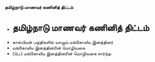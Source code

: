**தமிழ்நாடு மாணவர் கணினித் திட்டம்**
- # தமிழ்நாடு மாணவர் கணினித் திட்டம்
- காஸ்பியன் பகுதிகளில் வாழும் மங்கோலிய இனத்தினர்
- மங்கோலிய இனத்தினரின் மொழிவகை
- (பெ.) மங்கோலிய இனத்தினரின் மொழிவகை சார்ந்த.

